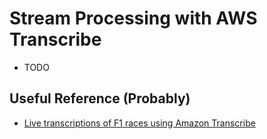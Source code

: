 # Stream Processing with AWS Transcribe
- TODO

## Useful Reference (Probably)

- [Live transcriptions of F1 races using Amazon Transcribe](https://aws.amazon.com/blogs/machine-learning/live-transcriptions-of-f1-races-using-amazon-transcribe/)